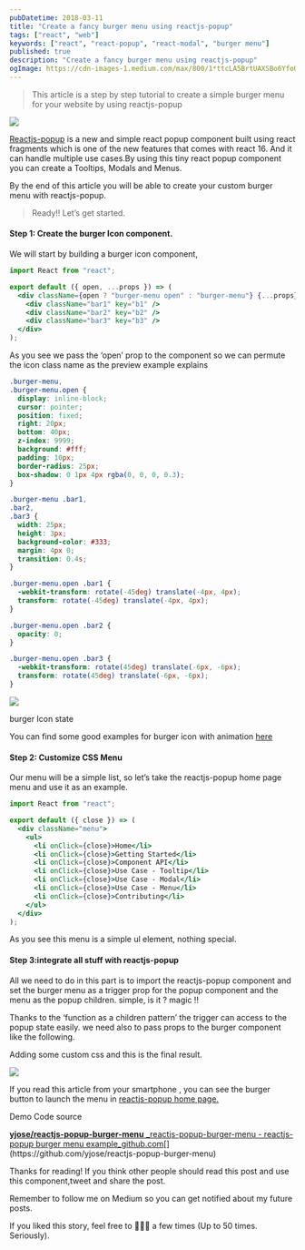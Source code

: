 ```yaml
---
pubDatetime: 2018-03-11
title: "Create a fancy burger menu using reactjs-popup"
tags: ["react", "web"]
keywords: ["react", "react-popup", "react-modal", "burger menu"]
published: true
description: "Create a fancy burger menu using reactjs-popup"
ogImage: https://cdn-images-1.medium.com/max/800/1*ttcLA5BrtUAXSBo6YfoQoA.gif
---
```


> This article is a step by step tutorial to create a simple burger menu for your website by using reactjs-popup

![](https://cdn-images-1.medium.com/max/800/1*ttcLA5BrtUAXSBo6YfoQoA.gif)

[Reactjs-popup](https://react-popup.netlify.com/) is a new and simple react popup component built using react fragments which is one of the new features that comes with react 16. And it can handle multiple use cases.By using this tiny react popup component you can create a Tooltips, Modals and Menus.

By the end of this article you will be able to create your custom burger menu with reactjs-popup.

> Ready!! Let’s get started.

#### Step 1: Create the burger Icon component.

We will start by building a burger icon component,

```jsx
import React from "react";

export default ({ open, ...props }) => (
  <div className={open ? "burger-menu open" : "burger-menu"} {...props}>
    <div className="bar1" key="b1" />
    <div className="bar2" key="b2" />
    <div className="bar3" key="b3" />
  </div>
);
```

As you see we pass the ‘open’ prop to the component so we can permute the icon class name as the preview example explains

```css
.burger-menu,
.burger-menu.open {
  display: inline-block;
  cursor: pointer;
  position: fixed;
  right: 20px;
  bottom: 40px;
  z-index: 9999;
  background: #fff;
  padding: 10px;
  border-radius: 25px;
  box-shadow: 0 1px 4px rgba(0, 0, 0, 0.3);
}

.burger-menu .bar1,
.bar2,
.bar3 {
  width: 25px;
  height: 3px;
  background-color: #333;
  margin: 4px 0;
  transition: 0.4s;
}

.burger-menu.open .bar1 {
  -webkit-transform: rotate(-45deg) translate(-4px, 4px);
  transform: rotate(-45deg) translate(-4px, 4px);
}

.burger-menu.open .bar2 {
  opacity: 0;
}

.burger-menu.open .bar3 {
  -webkit-transform: rotate(45deg) translate(-6px, -6px);
  transform: rotate(45deg) translate(-6px, -6px);
}
```

![](https://cdn-images-1.medium.com/max/800/1*0Tqwq8OspuZd6vKrfFE0Yw.png)

burger Icon state

You can find some good examples for burger icon with animation [here](https://jonsuh.com/hamburgers/)

#### Step 2: Customize CSS Menu

Our menu will be a simple list, so let’s take the reactjs-popup home page menu and use it as an example.

```jsx
import React from "react";

export default ({ close }) => (
  <div className="menu">
    <ul>
      <li onClick={close}>Home</li>
      <li onClick={close}>Getting Started</li>
      <li onClick={close}>Component API</li>
      <li onClick={close}>Use Case - Tooltip</li>
      <li onClick={close}>Use Case - Modal</li>
      <li onClick={close}>Use Case - Menu</li>
      <li onClick={close}>Contributing</li>
    </ul>
  </div>
);
```

As you see this menu is a simple ul element, nothing special.

#### Step 3:integrate all stuff with reactjs-popup

All we need to do in this part is to import the reactjs-popup component and set the burger menu as a trigger prop for the popup component and the menu as the popup children. simple, is it ? magic !!

Thanks to the ‘function as a children pattern’ the trigger can access to the popup state easily. we need also to pass props to the burger component like the following.

Adding some custom css and this is the final result.

![](https://cdn-images-1.medium.com/max/800/1*ttcLA5BrtUAXSBo6YfoQoA.gif)

If you read this article from your smartphone , you can see the burger button to launch the menu in [reactjs-popup home page.](https://react-popup.netlify.com/)

Demo Code source

[**yjose/reactjs-popup-burger-menu**
\_reactjs-popup-burger-menu - reactjs-popup burger menu example_github.com](https://github.com/yjose/reactjs-popup-burger-menu "https://github.com/yjose/reactjs-popup-burger-menu")[](https://github.com/yjose/reactjs-popup-burger-menu)

Thanks for reading! If you think other people should read this post and use this component,tweet and share the post.

Remember to follow me on Medium so you can get notified about my future posts.

If you liked this story, feel free to 👏👏👏 a few times (Up to 50 times. Seriously).

